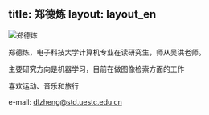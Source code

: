 title: 郑德炼layout: layout_en---![郑德炼](http://7xohr3.com1.z0.glb.clouddn.com/郑德炼.png)郑德炼，电子科技大学计算机专业在读研究生，师从吴洪老师。主要研究方向是机器学习，目前在做图像检索方面的工作喜欢运动、音乐和旅行e-mail: <dlzheng@std.uestc.edu.cn>